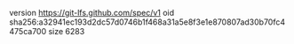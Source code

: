 version https://git-lfs.github.com/spec/v1
oid sha256:a32941ec193d2dc57d0746b1f468a31a5e8f3e1e870807ad30b70fc4475ca700
size 6283
